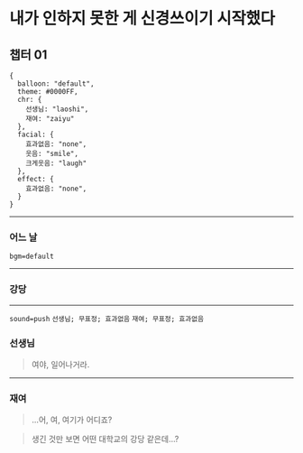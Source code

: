 
# 내가 인하지 못한 게 신경쓰이기 시작했다

## 챕터 01

```
{
  balloon: "default",
  theme: #0000FF,
  chr: {
    선생님: "laoshi",
    재여: "zaiyu"
  },
  facial: {
    효과없음: "none",
    웃음: "smile",
    크게웃음: "laugh"
  },
  effect: {
    효과없음: "none",
  }
}
```

---

### 어느 날
`bgm=default`

---

### 강당

---

`sound=push` `선생님; 무표정; 효과없음` `재여; 무표정; 효과없음`

### 선생님
> 여야, 일어나거라.

---

### 재여
> ...어, 여, 여기가 어디죠?

> 생긴 것만 보면 어떤 대학교의 강당 같은데...?
